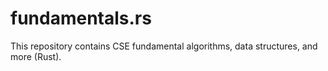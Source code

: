 # fundamentals.rs

This repository contains CSE fundamental algorithms, data structures, and more (Rust).
